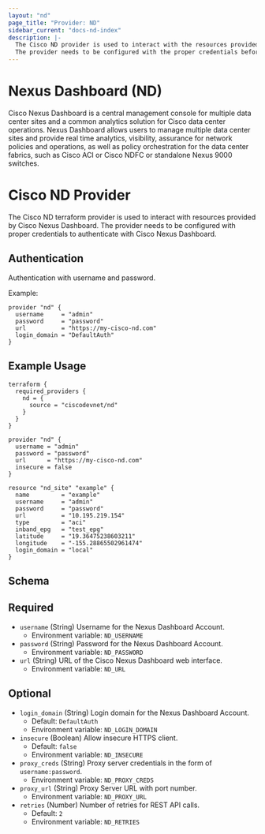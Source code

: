 ```yaml
---
layout: "nd"
page_title: "Provider: ND"
sidebar_current: "docs-nd-index"
description: |-
  The Cisco ND provider is used to interact with the resources provided by Cisco Nexus Dashboard.
  The provider needs to be configured with the proper credentials before it can be used.
---
```


# Nexus Dashboard (ND)

Cisco Nexus Dashboard is a central management console for multiple data center sites and a common analytics solution for Cisco data center operations. Nexus Dashboard allows users to manage multiple data center sites and provide real time analytics, visibility, assurance for network policies and operations, as well as policy orchestration for the data center fabrics, such as Cisco ACI or Cisco NDFC or standalone Nexus 9000 switches.

# Cisco ND Provider

The Cisco ND terraform provider is used to interact with resources provided by Cisco Nexus Dashboard. The provider needs to be configured with proper credentials to authenticate with Cisco Nexus Dashboard.

## Authentication

Authentication with username and password.
 
Example:

```hcl
provider "nd" {
  username     = "admin"
  password     = "password"
  url          = "https://my-cisco-nd.com"
  login_domain = "DefaultAuth"
}
```

## Example Usage

```hcl
terraform {
  required_providers {
    nd = {
      source = "ciscodevnet/nd"
    }
  }
}

provider "nd" {
  username = "admin"
  password = "password"
  url      = "https://my-cisco-nd.com"
  insecure = false
}

resource "nd_site" "example" {
  name         = "example"
  username     = "admin"
  password     = "password"
  url          = "10.195.219.154"
  type         = "aci"
  inband_epg   = "test_epg"
  latitude     = "19.36475238603211"
  longitude    = "-155.28865502961474"
  login_domain = "local"
}
```

## Schema

## Required

- `username` (String) Username for the Nexus Dashboard Account.
  - Environment variable: `ND_USERNAME`
- `password` (String) Password for the Nexus Dashboard Account.
  - Environment variable: `ND_PASSWORD`
- `url` (String) URL of the Cisco Nexus Dashboard web interface.
  - Environment variable: `ND_URL`

## Optional

- `login_domain` (String) Login domain for the Nexus Dashboard Account.
  - Default: `DefaultAuth`
  - Environment variable: `ND_LOGIN_DOMAIN`
- `insecure` (Boolean) Allow insecure HTTPS client.
  - Default: `false`
  - Environment variable: `ND_INSECURE`
- `proxy_creds` (String) Proxy server credentials in the form of `username:password`.
  - Environment variable: `ND_PROXY_CREDS`
- `proxy_url` (String) Proxy Server URL with port number.
  - Environment variable: `ND_PROXY_URL`
- `retries` (Number) Number of retries for REST API calls.
  - Default: `2`
  - Environment variable: `ND_RETRIES`
